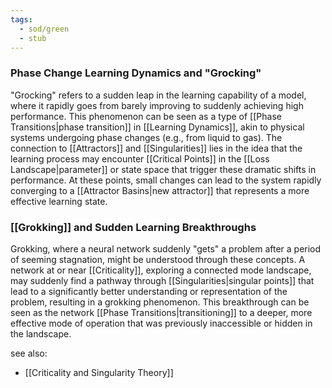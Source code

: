 ```yaml
---
tags:
  - sod/green
  - stub
---
```


### Phase Change Learning Dynamics and "Grocking"

"Grocking" refers to a sudden leap in the learning capability of a model, where it rapidly goes from barely improving to suddenly achieving high performance. This phenomenon can be seen as a type of [[Phase Transitions|phase transition]] in [[Learning Dynamics]], akin to physical systems undergoing phase changes (e.g., from liquid to gas). The connection to [[Attractors]] and [[Singularities]] lies in the idea that the learning process may encounter [[Critical Points]] in the [[Loss Landscape|parameter]] or state space that trigger these dramatic shifts in performance. At these points, small changes can lead to the system rapidly converging to a [[Attractor Basins|new attractor]] that represents a more effective learning state.

### [[Grokking]] and Sudden Learning Breakthroughs

Grokking, where a neural network suddenly "gets" a problem after a period of seeming stagnation, might be understood through these concepts. A network at or near [[Criticality]], exploring a connected mode landscape, may suddenly find a pathway through [[Singularities|singular points]] that lead to a significantly better understanding or representation of the problem, resulting in a grokking phenomenon. This breakthrough can be seen as the network [[Phase Transitions|transitioning]] to a deeper, more effective mode of operation that was previously inaccessible or hidden in the landscape.

see also:
- [[Criticality and Singularity Theory]]